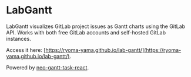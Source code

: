 # LabGantt

LabGantt visualizes GitLab project issues as Gantt charts using the GitLab API. Works with both free GitLab accounts and self-hosted GitLab instances.

Access it here: [https://ryoma-yama.github.io/lab-gantt/](https://ryoma-yama.github.io/lab-gantt/).

Powered by [neo-gantt-task-react](https://github.com/ryoma-yama/neo-gantt-task-react).
